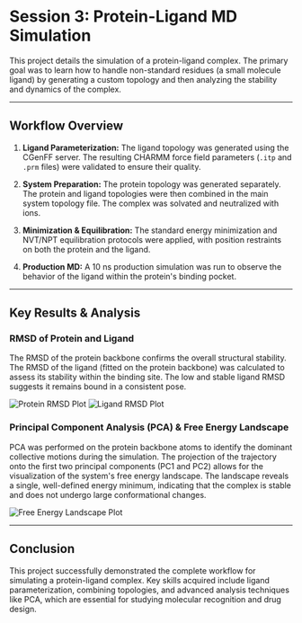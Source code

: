# Session 3: Protein-Ligand MD Simulation

This project details the simulation of a protein-ligand complex. The primary goal was to learn how to handle non-standard residues (a small molecule ligand) by generating a custom topology and then analyzing the stability and dynamics of the complex.

---

## Workflow Overview

1.  **Ligand Parameterization:** The ligand topology was generated using the CGenFF server. The resulting CHARMM force field parameters (`.itp` and `.prm` files) were validated to ensure their quality.

2.  **System Preparation:** The protein topology was generated separately. The protein and ligand topologies were then combined in the main system topology file. The complex was solvated and neutralized with ions.

3.  **Minimization & Equilibration:** The standard energy minimization and NVT/NPT equilibration protocols were applied, with position restraints on both the protein and the ligand.

4.  **Production MD:** A 10 ns production simulation was run to observe the behavior of the ligand within the protein's binding pocket.

---

## Key Results & Analysis

### RMSD of Protein and Ligand

The RMSD of the protein backbone confirms the overall structural stability. The RMSD of the ligand (fitted on the protein backbone) was calculated to assess its stability within the binding site. The low and stable ligand RMSD suggests it remains bound in a consistent pose.

![Protein RMSD Plot](./3_results/protein_rmsd.png)
![Ligand RMSD Plot](./3_results/ligand_rmsd.png)

### Principal Component Analysis (PCA) & Free Energy Landscape

PCA was performed on the protein backbone atoms to identify the dominant collective motions during the simulation. The projection of the trajectory onto the first two principal components (PC1 and PC2) allows for the visualization of the system's free energy landscape. The landscape reveals a single, well-defined energy minimum, indicating that the complex is stable and does not undergo large conformational changes.

![Free Energy Landscape Plot](./3_results/pca_fel.png)

---

## Conclusion

This project successfully demonstrated the complete workflow for simulating a protein-ligand complex. Key skills acquired include ligand parameterization, combining topologies, and advanced analysis techniques like PCA, which are essential for studying molecular recognition and drug design.
